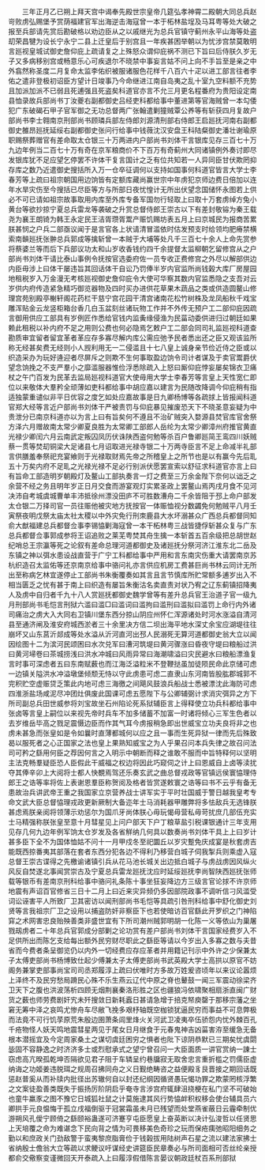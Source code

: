<!-- { "loadSidebar": true } -->
　　三年正月乙已朔上拜天宫中谒奉先殿世宗皇帝几筵弘孝神霄二殿朝大同总兵赵岢败虏弘赐堡予赏荫福建官军出海逆击海寇曾一本于柘林盐埕及马耳粤等处大破之报至兵部请先赏后勘破格以劝边臣从之以戚继光为总兵官镇守蓟州永平山海等处盗刧荣昌犍为设长宁永宁二县上迁皇后于别宫且一年疾甚困举朝以为忧涉宫禁莫敢明言廵视皇城试御史詹仰庇上疏请复之上殊怒众谓仰庇祸不测已下旨曰后侍朕久岁无子又多病移别宫或畅意乐心可疾退尔不晓禁中事妄言姑不问上向不手旨至是亲之中外翕然称圣度二月复命太监李佑织被服诸服色花样千八百六十疋以进工部言往者李佑之遣非登极初诏臣方望计日竣事乃今命继进江南自岛夷之乱十室九空料额不充势且加派加派不已弱且死逋强且死盗矣科道官亦言不允三月更名程番府为贵阳设定南县恤录故兵部尚书丁汝夔右副都御史吕经吏科都给事中董进第等官海贼曾一本勾倭犯广东破碣石甲子官军御之无功总督两广张翰遣剿獞贼覃公养等有斩获四月复故户部尚书李士翱南京刑部尚书顾璘兵部左侍郎刘源清刑部右侍郎王启廵抚河南右副都御史雒昂廵抚延绥右副都御史张问行给事中钱薇沈汉安盘王科陆粲御史潘壮谢瑜原职赐祭葬赠官有差命取太仓银三十万两进内户部尚书刘体干言银库见存三百七十万九边年例当二百七十万有奇在京军粮商价不下百万有奇蓟州大同诸镇例外奏讨即尽发银库犹不足应望乞停罢不许体干复言国计之乏有位共知若一人异同臣甘伏欺罔抑存库之数乃近遣御史搜括所入万一仓卒征调何以支持如国事何科道官皆言大学士李春芳等上疏曰祖宗朝国用边饷皆有定额库藏尚赢世宗中年虏犯京师边费日倍加以连年水旱灾伤至今搜括已尽臣等方与所部日夜忧惶计无所出伏望念国储怀永图若上供必不可已请如祖宗故事取用内库至外库专备军国勿行轻取上曰取十万套虏绰方兔小黄台等欲抄掠宁夏总兵雷龙等袭破之升赏总督侍郎王崇古以下有差封敬镕为秦王载尧为襄王朗锜为韩王永定民王洁胥瓒胥鬻产赈饥赐坊表五月上曰京城民为报商苦累朕甚悯之户兵二部亟议闻于是言官各上状请清冒滥依时估发预支时给领均肥瘠禁横索南贑廵抚张翀总兵郭成等擒斩曾一本贼于大埔等处凡千三百七十余人上命先赏参将蔡婆兰等而后下兵部议功太和山岁收香钱约四千余提督太监柳朝乞留修宫从之户部尚书刘体干请比泰山事例令抚按官选委府佐一员专收正费修宫之外尽以解部供边内臣毋涉上曰体干屡违旨其回话体干自讼乃罚俸半岁内官监所尚钱榖大库厂房屋园地租税岁入万金漫无考核廵视御史詹仰庇令大使可华察其数内官监悉隐之支吾对云岁供内府传造紧急精巧御览器物及四时买办进供花草果木蔬品之类或供造圆鳌山修理宫苑别殿亭榭轩阁花药栏干慈宁宫花园干清宫诸南花松竹树株及龙凤船秋千戏宝雕浑贴金云龙竖柜箱台香几白玉盆刻丝诸玩物工作并不外传无预户工二部仰庇因疏言御用供应工部具有岁例匠作悉给官钱内监夤缘侵渔为民菑动委供进归过朝廷如果赖此租税以补内府不足之用则公费也何必隐焉乞敕户工二部会同司礼监廵视科道查勘质审宜留者留宜革者革应存多寡尽解内库公需应弛予民者悉出还之臣又观该监所称无经甚矣费无经则小人觊利用无一二侵滥且十七八皇上诚身亲节俭近侍之臣或以织造采办为玩好逄迎者尽屏斥之则欺不生何事取盈边饷令司计者谋及于卖官鬻爵伏望念饷挽之不支严羣小之靡滥服器惟俭浮悉除疏入上怒曰厮仰庇悖妄屡矣锦衣卫痛杖之午门百发为民革去监局廵视科道官大使毋用大学士李春芳等言皇上天性宽仁即位以来敬体大羣矜全顽薄如吏科都给事中胡应嘉以建言为民随改降调今仰庇稍有指适独蒙重谴似非平日优容之度乞如处应嘉故事是日九卿杨博等各疏捄上皆报闻科道官郑大经等言近户部尚书刘体干严被责罚与仰庇暴见摧废恐天下不晓圣意妄疑为中贵泄分已南京科道亦以为言上曰有旨矣何不遵且不治矿贼突入婺源县焚官库官舍祭方泽六月赠故南太常少卿夏良胜为太常卿工部郎人岳纶为太常少卿漳州府推官黄直光禄少卿闰六月云南武定叛囚凤历伏诛陕西盗何勉等杀百户鲁卿廵简王鸾四川妖贼蔡一贯等焚刧铜梁大足诸县七月诏取进光禄寺银二十万两寺臣言不足上命减半礼部言供膳羞奉祭祀充宴飨则于光禄取财焉先帝之所稽皇上之所节也是以有赢今先后耴五十万矣内府不足耴之光禄光禄不足必行别派伏愿罢宣索以舒征求科道官亦言上曰有旨命工部造明岁朝殿灯及鳌山工部执奏言一灯之费至三万余金陛下奈何以诎乏之余营不经之务且明年岁正日月交食而游宴观灯实累圣政上罢鳌山焉丙戌月食不见河决沛自考城虞城曹单丰沛抵徐州漂没田庐不可胜数漕舟二千余皆阻于邳上命户部发太仓银二万择司官一员往赈他被灾地方抚按官一体赈恤视分数蠲免何勉贼平八月壬寅祭夜明戊祭太庙太社太稷以中外灾免行刑朿鹿县大水坏溺甚众广西总兵都督同知俞大猷福建总兵都督佥事李锡恊剿海寇曾一本干柘林粤三战皆捷俘斩甚众复与广东总兵都督佥事郭成参将王诏追败之莱芜粤焚其舟生擒一本斩首五百余级把总胡世赵纪哨总王宗瀛等死之论叙有差命总理河道都御史及诸廵抚分祭河济江淮东北二岳及东镇之神以弭水患设战直营于广宁工科都给事中严用和言东南灾伤重大请罢南京苏杭织造召太监佑等还京南京给事中骆问礼亦言供应机房工费甚巨尚书林云同计无所出至称病乞林宜遂停止工部尚书朱衡覆奏如其言且言节慎库所贮常额多逋岁出入不相当匮乏之忧有甚于南上曰织造有屡旨朱衡沽名卖直责对状乃宥之辽东蓟镇招降夷人及虏中自归者千九十八人赏廵抚都御史魏学曾等有差升总兵官王治道子官一级九月刑部尚书毛恺言刑狱六滥曰滥□曰滥词曰滥拘曰滥刑曰滥拟曰滥罚上命行内外诸司痛治之虏大入大同右卫镇川堡东西分掠山阴应州怀仁浑源诸处时河水涨溢自清河县至通济闸及淮安府城西淤者三十余里决方信二坝出海平地水深丈余宝应湖堤往往崩坏又山东莒沂郯成等处水溢从沂河直河出邳人民溺死无算河道都御史翁大立以闻因绘图十二为滨河民颂困曰水次兑军曰漕河筑堤曰黄河骤涨曰昏夜守堤曰粮船过洪曰黄河埽卷曰茶城捞浅曰洪水冲城曰风雨异常曰海潮啸溢曰灾民避水曰粮船漂渔复言时事可深虑者五曰东南赋薮也而江海泛溢粒米不登鞭挞虽加徒陨民命此京储可虑一边镇关隘洪水冲溢墩堡倾颓无恃以守此虏患可虑二直隶山东河南皆股肱郡城郭不完积贮空虚赈贷乏策此内地可虑三海徼之间飓风鼓浪兵船战士悉被漂沈此海防可虑四淮浙盐场咸泥尽冲团灶俱废此国课可虑五愿陛下与公卿辅弼计求消灾弭异之方下所司副总兵田世威参将刘宝故坐石州陷论死系狱辅臣言上得释使立功兵科都给事中张卤等言皇上嗣位以来视先帝时兵车不加多储蓄不加富一时诸将倾心三军生色者以去岁维岳毕高之戮足震慑边臣而作其气耳今虏报稍急即出世威宝立功夫良将非之也虏未甚急而张皇如是令如曩时直薄都城何以应之且一事而生死异狱一律而先后殊致曷以服死者之心正国家之法也皇上果熟知威宝之为人乎果召问本兵失律之故召问法司可矜之繇用何臣之荐因何言之入明示中朝断而释之谁敢不服而中旨特释何以坚明主法克畅羣疑臣恐人臣假此干威福之权边将因此巧窥伺之计上曰恩威自上卤等渎扰夺其俸辛卯上大阅将士都人快覩焉驾还乐奏玄武之曲总督戎政等官镇远侯寰恊理侍郎王之诰等率将佐上表谢恩羣臣称贺阅及格者皆赏遂敕寰之诰等曰书不云乎有备无患故治兵讲武帝王重之我国家立京营养战士讲军实于平时壮国威于警日越我皇考专命文武大臣总督恊理戎政更新厥制大备迩年士马消耗器甲雕弊将多怯敌兵无选锋朕甚虑焉朕亲阅将领薄示劝惩尔为国爪牙尚体朕心毋玩愒毋营私毋苛扰庶几部伍充实士马精强称朕张皇至意十月彗星见上问户部天下户丁粮草盐引税课银通计三年支用见存几何九边年例军饷太仓岁发及各省觧纳几何具以数奏尚书刘体干具上上曰岁计甚多臣下全不为国体恤姑不问十一月甲戍冬至祀圜丘以岁灾蹔免庆成宴是秋套虏吉能既西掠番夷其部落在套者东西分犯各边不得利乃移营白城子伺我掣兵则乘虚入寇总督王崇古谍得之先檄谕诸镇引兵从花马池长城关出边抵白城子与虏战虏因风纵火风反自焚遂北事闻赏崇古及宁夏总兵雷龙廵抚沈应时延绥廵抚李尚智陕西廵抚张师载等银币有差南京刑科给事中骆问礼条陈十事坐狂妄降边方三级言官论捄不许京师地震有声诏百官修省三日十二月上曰近来灾异频仍多因部院政事不调听信刁风滥受词讼诬害平人所致厂卫其密访以闻刑部尚书毛恺等具疏引咎刑科给事中舒化御史刘贤等言我祖宗厂卫之设用以捕盗防奸非察臣下也若使暗访百官繇此开罗织之门神陷穽之术网害忠良贻殃善类非盛世宜有下所司潮州贼郭明胡一化陈一义等依山为巢屠戮刼虏者二十年总兵官郭成分部剿之论功赏有差户部尚书刘体干言国家经费岁入不足供所出而陈乞支给每出额外民穷财尽职此之繇臣等请以今岁出入多寡之数与夫昔省而今费者条呈御览仍以内外一切经费应存应革者并用籍记刊示中外许之少保兼太子太傅吏部尚书杨博致仕起少傅兼太子太傅吏部尚书武英殿大学士高拱以原官不妨阁务兼掌吏部事尚宝司司丞郑履淳上疏曰伏唯时方多故万姓爰咨顷年以来议论嚣烦上泽终不及民穷愁局蹐民心殊不乐生燕云辽代中原之脊也鼙鼓一闻三军震动徐梁齐卫天下之腹也洪波荡析四顾无烟荆襄秦洛形胜之区也疆狼冯依啸聚相扇浙直闽广财货之薮也师劳费剧奸宄未歼搜敛日新耗蠧日甚请急增于掊克帑庾罄于那移宗藩之坐窘无筹中泽之哀鸣尤惨舟车尽敝飞挽多艰杼轴既空枷锁犹逼民穷而事益不可息弊极而法竟不可行饥莩原荒朱殷边圉萧条闾里烽火关河武卫凌夷卒伍骄怨内忧外棘百孔千疮物怪人妖天鸣地震彗星两见于尾女日月继食于元春鬼神吉凶菑害洊至缓急无备根本潜摇宜及今定周家桑土之谋切虞廷困穷之惧者也阰下谅阴恭默已三期矣忧虞閟毖固不容静逸之时济济多士或烈慰承式之望宁曾召问一大臣面质一讲官赏纳一諌士窃虑高亢暌孤乾坤否隔欲见君子阻于车辚呈约巷牖寂无取舍忠言重折槛之罚儒臣虚纳诲之功姬姜违脱珥之规周召拂同舟之义日觐绝畴咨之益便殿豸艮晋接之期回话既惩赵普奚从而补牍内批径出苏辙何自以封还纪纲因循贤愚玩愒功罪之欺蒙罔核浮繁之文案徒盈善类既失于振扬厉阶阴启乎奄寺言涉宫府辄肆沮挠梗在私门坚不可破始也童牛羸豕之图不豫它日城狐社鼠之计莫施逮其风行势恊衅积权移会使台辅具员六卿拱手元良愠悔于孤立戌福倒驱于冠裳霜虽未月已残望而处堂燕雀蔽日云霾牵制优游朔风孔僾宁顾倚之繇颐裕蛊遂可济蹇亨屯臣愿皇上奋英断以决计弘浚哲以任贤思上天培覆之命为难谌念下民向背之情为可畏移美色奇珍之玩而保疮痍弛昭阳细务之勤以和庶政关门劲敌警于蛮夷黎庶脂膏俭于钱榖拔用陆树声石星之流以建法家拂士省纳殷士儋翁大立等疏以求鲠议吁谋经史讲筵臣民章奏必与所司面相可否丝纶亲授都俞交儆察变谨微回天开泰疏入上曰履淳假借陈言晏议朝政廷杖百系刑部狱 
